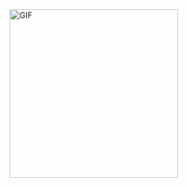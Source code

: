 <img align="mid" alt="GIF" src="https://cdn.discordapp.com/attachments/760585593263751188/760585640571306055/3.gif" width="300"/>
